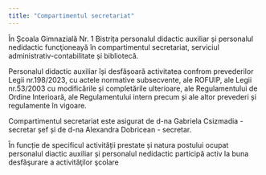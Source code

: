 ```yaml
---
title: "Compartimentul secretariat"
---
```

În Școala Gimnazială Nr. 1 Bistrița personalul didactic auxiliar și personalul nedidactic funcţioneayă în compartimentul secretariat, serviciul administrativ-contabilitate și bibliotecă.

Personalul didactic auxiliar își desfășoară activitatea confrom prevederilor Legii nr.198/2023, cu actele normative subsecvente, ale ROFUIP, ale Legii nr.53/2003 cu modificările și completările ulterioare, ale Regulamentului de Ordine Interioară, ale Regulamentului intern precum și ale altor prevederi și regulamente în vigoare.

Compartimentul secretariat este asigurat de d-na Gabriela Csizmadia  - secretar șef  și de d-na Alexandra Dobricean  - secretar.

În funcție de specificul activității prestate și natura postului ocupat personalul diactic auxiliar și personalul nedidactic participă activ la buna desfăşurare a activităţilor şcolare